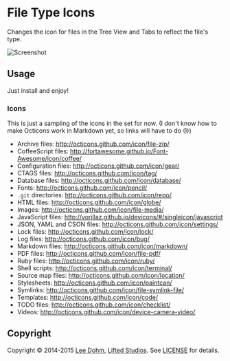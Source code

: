 # File Type Icons

Changes the icon for files in the Tree View and Tabs to reflect the file's type.

![Screenshot](https://raw.githubusercontent.com/lee-dohm/file-type-icons/master/file-type-icons.png)

## Usage

Just install and enjoy!

### Icons

This is just a sampling of the icons in the set for now. (I don't know how to make Octicons work in Markdown yet, so links will have to do :cry:)

* Archive files: http://octicons.github.com/icon/file-zip/
* CoffeeScript files: http://fortawesome.github.io/Font-Awesome/icon/coffee/
* Configuration files: http://octicons.github.com/icon/gear/
* CTAGS files: http://octicons.github.com/icon/tag/
* Database files: http://octicons.github.com/icon/database/
* Fonts: http://octicons.github.com/icon/pencil/
* `.git` directories: http://octicons.github.com/icon/repo/
* HTML files: http://octicons.github.com/icon/globe/
* Images: http://octicons.github.com/icon/file-media/
* JavaScript files: http://vorillaz.github.io/devicons/#/singleicon/javascript
* JSON, YAML and CSON files: http://octicons.github.com/icon/settings/
* Lock files: http://octicons.github.com/icon/lock/
* Log files: http://octicons.github.com/icon/bug/
* Markdown files: http://octicons.github.com/icon/markdown/
* PDF files: http://octicons.github.com/icon/file-pdf/
* Ruby files: http://octicons.github.com/icon/ruby/
* Shell scripts: http://octicons.github.com/icon/terminal/
* Source map files: http://octicons.github.com/icon/location/
* Stylesheets: http://octicons.github.com/icon/paintcan/
* Symlinks: http://octicons.github.com/icon/file-symlink-file/
* Templates: http://octicons.github.com/icon/code/
* TODO files: http://octicons.github.com/icon/checklist/
* Videos: http://octicons.github.com/icon/device-camera-video/

## Copyright

Copyright &copy; 2014-2015 [Lee Dohm](http://www.lee-dohm.com), [Lifted Studios](http://www.liftedstudios.com). See [LICENSE](https://github.com/lee-dohm/auto-copyright/blob/master/LICENSE.md) for details.
